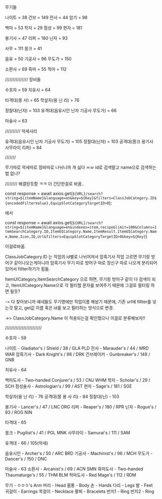 무기들

나이트  = 38
건브 = 149
전사 = 44
암기 = 98

백마 = 53
학자 = 29
점성 = 99
현자 = 181

용기사 = 47
리퍼 = 180
닌자 = 93

사무 = 111
몽크 = 41

음유 = 50
기공사 = 96
무도가 = 150

소환사 = 69
흑마 = 55
적마 = 112

///////////////
장비들

수호자 = 59
치유사 = 64

타격대(몽 사) = 65
학살자(용 닌 리) = 76

정찰대(닌자) = 103
유격대(음유시인 닌자 기공사 무도가) = 66 

마술사 = 63


//////////
악세사리

유격대(음유시인 닌자 기공사 무도가) = 105
정찰대(닌자) = 103
공격대(몽크 용기사 사무라이 리퍼) = 84


///////

무기따로 악세따로 장비따로 나뉘니까 개 싫다 ㅆㅂ
id로 검색말고 name으로 검색하는 법 없나?

////////
해결된듯함 ㅋㅋ
더 간단한걸로 바꿈..

   const response = await axios.get(`${URL}/search?string=${itemName}&language=en&key=${Key}&filters=ClassJobCategory.ID${encodedFilterValue},EquipSlotCategoryTargetID>0`);

   에서

  const response = await axios.get(`${URL}/search?string=${itemName}&language=en&indexes=item,recipe&limit=100&Columns=ItemSearchCategory.ID,ItemUICategory.Name,ItemResult.ItemUICategory.Name,Name,Icon,ID,Url&filters=EquipSlotCategoryTargetID>0&key=${Key}`)
  
  이걸로바꿈.

  ClassJobCategory.ID 는 직업의 id별로 나뉘어져서 암흑기사 직업 고르면 무기랑 방어구 같이나오는게아니라 암흑기사 무기 따로 방어구 따로 장신구 따로 나오게 분리되어있어서 fillter하기가 힘듦.

  ItemUICategory,ItemSearchCategory 으로 하면, 무기랑 방어구 같이 다 검색이 되고, ItemUICategory.Name으로 각 필터할 문자를 보여주기 때문에 그걸로 필터링 하면 될듯?

  -> 다 찾아보니까 얘네들도 무기명에만 직업이름 해놨기 때문에, 기존 url에 fillter를 넣는것 말고, get값 이름 혹은 id를 보고 필터하는 방식으로 변경.

  ->> ClassJobCategory.Name 이 적용되는걸 확인했으니 이걸로 분류해보자!!

  ////////////////////////

  수호자 -  59

  나이트 - Gladiator's / Shield / 38 / GLA PLD
  전사 - Marauder's / 44 / MRD WAR
  암흑기사 - Dark Knight's / 98 / DRK
  건브레이커 - Gunbreaker's / 149 / GNB

  치유사 - 64

  백마도사 - Two–handed Conjurer's / 53 / CNJ WHM
  학자 - Scholar's / 29 / SCH
  점성술사 - Astrologian's / 99 / AST
  현자 - Sage's / 181 / SGE
  
  학살자(용 닌 리) - 76
  공격대(몽 용 사 리) - 84
  정찰대(닌) - 103

  용기사 - Lancer's / 47 / LNC DRG
  리퍼 - Reaper's / 180 / RPR
  닌자 - Rogue's / 93 / ROG NIN
  
  타격대 - 65

  몽크 - Pugilist's / 41 / PGL MNK
  사무라이 - Samurai's / 111 / SAM
   
  유격대 - 66 / 105(악세)

  음유시인 - Archer's / 50 / ARC BRD
  기공사 - Machinist's / 96 / MCH
  무도가 - Dancer's / 150 / DNC

  마술사 - 63
  소환사 - Arcanist's / 69 / ACN SMN
  흑마도사 - Two–handed Thaumaturge's / 55 / THM BLM
  적마도사 - Red Mage's / 112 / RDM


  무기 - ㅇㅇㅇ's Arm
  머리 - Head
  몸통 - Body
  손 - Hands
  다리 - Legs
  발 - Feet
  귀걸이 - Earrings
  목걸이 - Necklace
  팔찌 - Bracelets
  반지1 - Ring
  반지2 - Ring